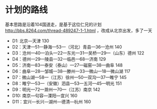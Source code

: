 # 计划的路线 #

基本思路是沿着104国道走，是基于这位仁兄的计划 http://bbs.8264.com/thread-489247-1-1.html ，改成从北京出发，多了一天

  * D1: 北京—天津 130
  * D2：天津—51—静海—53—（河北）青县—36—沧州 140
  * D3：沧州—40—泊头—22—东光—31—吴桥—29—（山东）德州 122
  * D4：德州—29—陵县—32—临邑—68—济南  129
  * D5：济南—83—泰安（泰山）—27—磁窑—38—曲阜 148
  * D6：曲阜—28—邹城—38—滕州—33—微山—18—微山湖 117
  * D7：微山湖—58—（江苏）徐州—50—双沟—37—睢宁 145
  * D8：睢宁—53—（安徽）泗县—53—五河—45—明光 151
  * D9：明光—72—滁州—70—（江苏）南京 142
  * D10: 南京—句容—溧阳—宜兴     160
  * D11：宜兴—长兴—湖州—德清—杭州  160